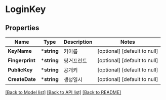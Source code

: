 # LoginKey

## Properties
Name | Type | Description | Notes
------------ | ------------- | ------------- | -------------
**KeyName** | ***string** | 키이름 | [optional] [default to null]
**Fingerprint** | ***string** | 핑거프린트 | [optional] [default to null]
**PublicKey** | ***string** | 공개키 | [optional] [default to null]
**CreateDate** | ***string** | 생성일시 | [optional] [default to null]

[[Back to Model list]](../README.md#documentation-for-models) [[Back to API list]](../README.md#documentation-for-api-endpoints) [[Back to README]](../README.md)


